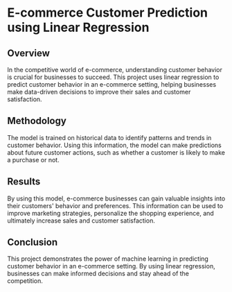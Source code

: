 # E-commerce Customer Prediction using Linear Regression

## Overview
In the competitive world of e-commerce, understanding customer behavior is crucial for businesses to succeed. This project uses linear regression to predict customer behavior in an e-commerce setting, helping businesses make data-driven decisions to improve their sales and customer satisfaction.

## Methodology
The model is trained on historical data to identify patterns and trends in customer behavior. Using this information, the model can make predictions about future customer actions, such as whether a customer is likely to make a purchase or not.

## Results
By using this model, e-commerce businesses can gain valuable insights into their customers' behavior and preferences. This information can be used to improve marketing strategies, personalize the shopping experience, and ultimately increase sales and customer satisfaction.

## Conclusion
This project demonstrates the power of machine learning in predicting customer behavior in an e-commerce setting. By using linear regression, businesses can make informed decisions and stay ahead of the competition.

